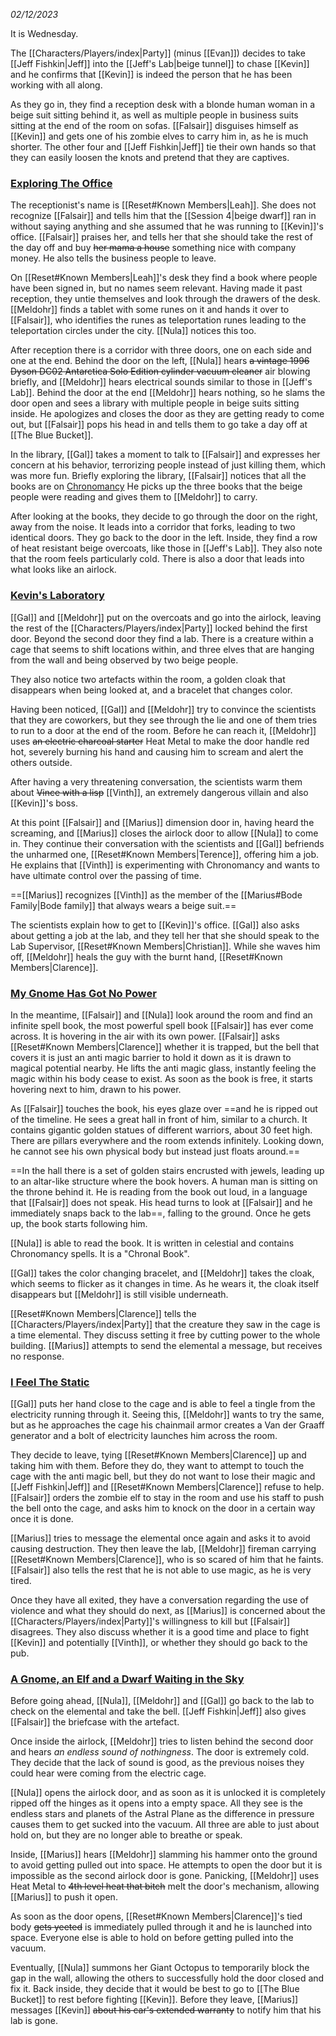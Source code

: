 *02/12/2023*

It is Wednesday.

The [[Characters/Players/index|Party]] (minus [[Evan]]) decides to take [[Jeff Fishkin|Jeff]] into the [[Jeff's Lab|beige tunnel]] to chase [[Kevin]] and he confirms that [[Kevin]] is indeed the person that he has been working with all along.

As they go in, they find a reception desk with a blonde human woman in a beige suit sitting behind it, as well as multiple people in business suits sitting at the end of the room on sofas. [[Falsair]] disguises himself as [[Kevin]] and gets one of his zombie elves to carry him in, as he is much shorter. The other four and [[Jeff Fishkin|Jeff]] tie their own hands so that they can easily loosen the knots and pretend that they are captives.

### [Exploring The Office](https://www.youtube.com/watch?v=tFXjflvbBJo)

The receptionist's name is [[Reset#Known Members|Leah]]. She does not recognize [[Falsair]] and tells him that the [[Session 4|beige dwarf]] ran in without saying anything and she assumed that he was running to [[Kevin]]'s office. [[Falsair]] praises her, and tells her that she should take the rest of the day off and buy ~~her mama a house~~ something nice with company money. He also tells the business people to leave.

On [[Reset#Known Members|Leah]]'s desk they find a book where people have been signed in, but no names seem relevant. Having made it past reception, they untie themselves and look through the drawers of the desk. [[Meldohr]] finds a tablet with some runes on it and hands it over to [[Falsair]], who identifies the runes as teleportation runes leading to the teleportation circles under the city. [[Nula]] notices this too.

After reception there is a corridor with three doors, one on each side and one at the end. Behind the door on the left, [[Nula]] hears ~~a vintage 1996 Dyson DC02 Antarctica Solo Edition cylinder vacuum cleaner~~ air blowing briefly, and [[Meldohr]] hears electrical sounds similar to those in [[Jeff's Lab]]. Behind the door at the end [[Meldohr]] hears nothing, so he slams the door open and sees a library with multiple people in beige suits sitting inside. He apologizes and closes the door as they are getting ready to come out, but [[Falsair]] pops his head in and tells them to go take a day off at [[The Blue Bucket]]. 

In the library, [[Gal]] takes a moment to talk to [[Falsair]] and expresses her concern at his behavior, terrorizing people instead of just killing them, which was more fun. Briefly exploring the library, [[Falsair]] notices that all the books are on [Chronomancy](https://forgottenrealms.fandom.com/wiki/Chronomancy) He picks up the three books that the beige people were reading and gives them to [[Meldohr]] to carry.

After looking at the books, they decide to go through the door on the right, away from the noise. It leads into a corridor that forks, leading to two identical doors. They go back to the door in the left. Inside, they find a row of heat resistant beige overcoats, like those in [[Jeff's Lab]]. They also note that the room feels particularly cold. There is also a door that leads into what looks like an airlock.

### [Kevin's Laboratory](https://www.youtube.com/watch?v=FvTwxXTaISQ)

[[Gal]] and [[Meldohr]] put on the overcoats and go into the airlock, leaving the rest of the [[Characters/Players/index|Party]] locked behind the first door. Beyond the second door they find a lab. There is a creature within a cage that seems to shift locations within, and three elves that are hanging from the wall and being observed by two beige people.

They also notice two artefacts within the room, a golden cloak that disappears when being looked at, and a bracelet that changes color.

Having been noticed, [[Gal]] and [[Meldohr]] try to convince the scientists that they are coworkers, but they see through the lie and one of them tries to run to a door at the end of the room. Before he can reach it, [[Meldohr]] uses ~~an electric charcoal starter~~ Heat Metal to make the door handle red hot, severely burning his hand and causing him to scream and alert the others outside.

After having a very threatening conversation, the scientists warm them about ~~Vince with a lisp~~ [[Vinth]], an extremely dangerous villain and also [[Kevin]]'s boss. 

At this point [[Falsair]] and [[Marius]] dimension door in, having heard the screaming, and [[Marius]] closes the airlock door to allow [[Nula]] to come in. They continue their conversation with the scientists and [[Gal]] befriends the unharmed one, [[Reset#Known Members|Terence]], offering him a job. He explains that [[Vinth]] is experimenting with Chronomancy and wants to have ultimate control over the passing of time.

==[[Marius]] recognizes [[Vinth]] as the member of the [[Marius#Bode Family|Bode family]] that always wears a beige suit.==

The scientists explain how to get to [[Kevin]]'s office. [[Gal]] also asks about getting a job at the lab, and they tell her that she should speak to the Lab Supervisor, [[Reset#Known Members|Christian]]. While she waves him off, [[Meldohr]] heals the guy with the burnt hand, [[Reset#Known Members|Clarence]]. 

### [My Gnome Has Got No Power](https://www.youtube.com/watch?v=p3l7fgvrEKM)

In the meantime, [[Falsair]] and [[Nula]] look around the room and find an infinite spell book, the most powerful spell book [[Falsair]] has ever come across. It is hovering in the air with its own power. [[Falsair]] asks [[Reset#Known Members|Clarence]] whether it is trapped, but the bell that covers it is just an anti magic barrier to hold it down as it is drawn to magical potential nearby. He lifts the anti magic glass, instantly feeling the magic within his body cease to exist. As soon as the book is free, it starts hovering next to him, drawn to his power. 

As [[Falsair]] touches the book, his eyes glaze over ==and he is ripped out of the timeline. He sees a great hall in front of him, similar to a church. It contains gigantic golden statues of different warriors, about 30 feet high. There are pillars everywhere and the room extends infinitely. Looking down, he cannot see his own physical body but instead just floats around.==

==In the hall there is a set of golden stairs encrusted with jewels, leading up to an altar-like structure where the book hovers. A human man is sitting on the throne behind it. He is reading from the book out loud, in a language that [[Falsair]] does not speak. His head turns to look at [[Falsair]] and he immediately snaps back to the lab==, falling to the ground. Once he gets up, the book starts following him.

[[Nula]] is able to read the book. It is written in celestial and contains Chronomancy spells. It is a "Chronal Book". 

[[Gal]] takes the color changing bracelet, and [[Meldohr]] takes the cloak, which seems to flicker as it changes in time. As he wears it, the cloak itself disappears but [[Meldohr]] is still visible underneath.

[[Reset#Known Members|Clarence]] tells the [[Characters/Players/index|Party]] that the creature they saw in the cage is a time elemental. They discuss setting it free by cutting power to the whole building. [[Marius]] attempts to send the elemental a message, but receives no response.

### [I Feel The Static](https://www.youtube.com/watch?v=4G6QDNC4jPs)

[[Gal]] puts her hand close to the cage and is able to feel a tingle from the electricity running through it. Seeing this, [[Meldohr]] wants to try the same, but as he approaches the cage his chainmail armor creates a Van der Graaff generator and a bolt of electricity launches him across the room.

They decide to leave, tying [[Reset#Known Members|Clarence]] up and taking him with them. Before they do, they want to attempt to touch the cage with the anti magic bell, but they do not want to lose their magic and [[Jeff Fishkin|Jeff]] and [[Reset#Known Members|Clarence]] refuse to help. [[Falsair]] orders the zombie elf to stay in the room and use his staff to push the bell onto the cage, and asks him to knock on the door in a certain way once it is done.

[[Marius]] tries to message the elemental once again and asks it to avoid causing destruction. They then leave the lab, [[Meldohr]] fireman carrying [[Reset#Known Members|Clarence]], who is so scared of him that he faints. [[Falsair]] also tells the rest that he is not able to use magic, as he is very tired.

Once they have all exited, they have a conversation regarding the use of violence and what they should do next, as [[Marius]] is concerned about the [[Characters/Players/index|Party]]'s willingness to kill but [[Falsair]] disagrees. They also discuss whether it is a good time and place to fight [[Kevin]] and potentially [[Vinth]], or whether they should go back to the pub.

### [A Gnome, an Elf and a Dwarf Waiting in the Sky](https://www.youtube.com/watch?v=aBKEt3MhNMM)

Before going ahead, [[Nula]], [[Meldohr]] and [[Gal]] go back to the lab to check on the elemental and take the bell. [[Jeff Fishkin|Jeff]] also gives [[Falsair]] the briefcase with the artefact.

Once inside the airlock, [[Meldohr]] tries to listen behind the second door and hears *an endless sound of nothingness*. The door is extremely cold. They decide that the lack of sound is good, as the previous noises they could hear were coming from the electric cage. 

[[Nula]] opens the airlock door, and as soon as it is unlocked it is completely ripped off the hinges as it opens into a empty space. All they see is the endless stars and planets of the Astral Plane as the difference in pressure causes them to get sucked into the vacuum. All three are able to just about hold on, but they are no longer able to breathe or speak.

Inside, [[Marius]] hears [[Meldohr]] slamming his hammer onto the ground to avoid getting pulled out into space. He attempts to open the door but it is impossible as the second airlock door is gone. Panicking, [[Meldohr]] uses Heat Metal to ~~4th level heat that bitch~~ melt the door's mechanism, allowing [[Marius]] to push it open.

As soon as the door opens, [[Reset#Known Members|Clarence]]'s tied body ~~gets yeeted~~ is immediately pulled through it and he is launched into space. Everyone else is able to hold on before getting pulled into the vacuum. 

Eventually, [[Nula]] summons her Giant Octopus to temporarily block the gap in the wall, allowing the others to successfully hold the door closed and fix it. Back inside, they decide that it would be best to go to [[The Blue Bucket]] to rest before fighting [[Kevin]]. Before they leave, [[Marius]] messages [[Kevin]] ~~about his car's extended warranty~~ to notify him that his lab is gone.